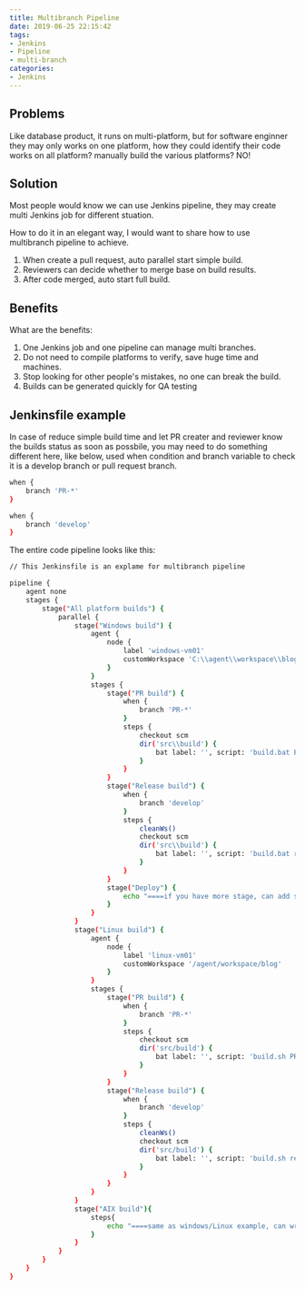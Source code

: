 ```yaml
---
title: Multibranch Pipeline
date: 2019-06-25 22:15:42
tags:
- Jenkins
- Pipeline
- multi-branch
categories: 
- Jenkins
---
```


## Problems

Like database product, it runs on multi-platform, but for software enginner they may only works on one platform, how they could identify their code works on all platform? manually build the various platforms? NO!

## Solution

Most people would know we can use Jenkins pipeline, they may create multi Jenkins job for different stuation.

How to do it in an elegant way, I would want to share how to use multibranch pipeline to achieve.

1. When create a pull request, auto parallel start simple build.
2. Reviewers can decide whether to merge base on build results.
3. After code merged, auto start full build.

<!-- more -->

## Benefits

What are the benefits:

1. One Jenkins job and one pipeline can manage multi branches.
2. Do not need to compile platforms to verify, save huge time and machines.
3. Stop looking for other people's mistakes, no one can break the build.
4. Builds can be generated quickly for QA testing

## Jenkinsfile example

In case of reduce simple build time and let PR creater and reviewer know the builds status as soon as possbile, you may need to do something different here, like below, used when condition and branch variable to check it is a develop branch or pull request branch.

```bash
when {
    branch 'PR-*'
}

when {
    branch 'develop'
}
```

The entire code pipeline looks like this:

```bash
// This Jenkinsfile is an explame for multibranch pipeline

pipeline {
    agent none
    stages {
        stage("All platform builds") {
            parallel {
                stage("Windows build") {
                    agent {
                        node {
                            label 'windows-vm01'
                            customWorkspace 'C:\\agent\\workspace\\blog'
                        }
                    }
                    stages {
                        stage("PR build") {
                            when {
                                branch 'PR-*'
                            }
                            steps {
                                checkout scm
                                dir('src\\build') {
                                    bat label: '', script: 'build.bat PR'
                                }
                            }
                        }
                        stage("Release build") {
                            when {
                                branch 'develop'
                            }
                            steps {
                                cleanWs()
                                checkout scm
                                dir('src\\build') {
                                    bat label: '', script: 'build.bat release'
                                }
                            }
                        }
                        stage("Deploy") {
                            echo "====if you have more stage, can add stage like this==="
                        }
                    }
                }
                stage("Linux build") {
                    agent {
                        node {
                            label 'linux-vm01'
                            customWorkspace '/agent/workspace/blog'
                        }
                    }
                    stages {
                        stage("PR build") {
                            when {
                                branch 'PR-*'
                            }
                            steps {
                                checkout scm
                                dir('src/build') {
                                    bat label: '', script: 'build.sh PR'
                                }
                            }
                        }
                        stage("Release build") {
                            when {
                                branch 'develop'
                            }
                            steps {
                                cleanWs()
                                checkout scm
                                dir('src/build') {
                                    bat label: '', script: 'build.sh release'
                                }
                            }
                        }
                    }
                }
                stage("AIX build"){
                    steps{
                        echo "====same as windows/Linux example, can write the code here you need ===="
                    }
                }
            }
        }
    }
}
```
